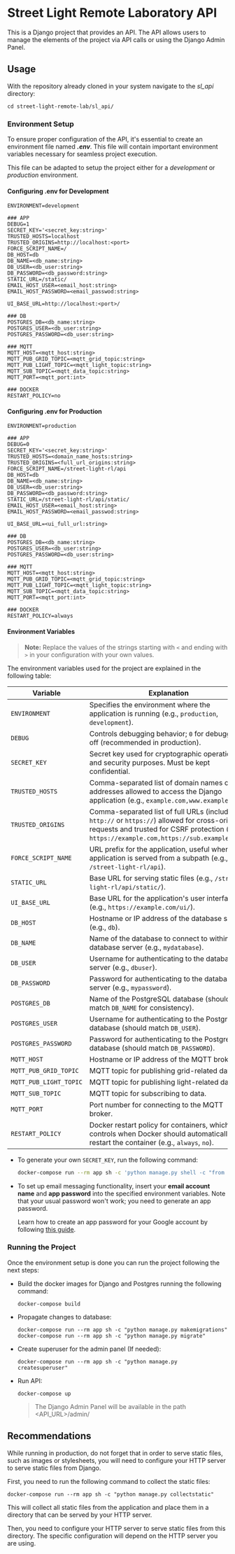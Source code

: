 # Street Light Remote Laboratory API

This is a Django project that provides an API.
The API allows users to manage the elements of the project via API calls or using the Django Admin Panel.

## Usage

With the repository already cloned in your system navigate to the *sl_api* directory:

```
cd street-light-remote-lab/sl_api/
```

### Environment Setup

To ensure proper configuration of the API, it's essential to create an environment file named ***.env***. 
This file will contain important environment variables necessary for seamless project execution.

This file can be adapted to setup the project either for a *development* or *production* environment.

#### Configuring .env for Development

```
ENVIRONMENT=development

### APP
DEBUG=1
SECRET_KEY='<secret_key:string>'
TRUSTED_HOSTS=localhost
TRUSTED_ORIGINS=http://localhost:<port>
FORCE_SCRIPT_NAME=/
DB_HOST=db
DB_NAME=<db_name:string>
DB_USER=<db_user:string>
DB_PASSWORD=<db_password:string>
STATIC_URL=/static/
EMAIL_HOST_USER=<email_host:string>
EMAIL_HOST_PASSWORD=<email_passwod:string>

UI_BASE_URL=http://localhost:<port>/

### DB
POSTGRES_DB=<db_name:string>
POSTGRES_USER=<db_user:string>
POSTGRES_PASSWORD=<db_user:string>

### MQTT
MQTT_HOST=<mqtt_host:string>
MQTT_PUB_GRID_TOPIC=<mqtt_grid_topic:string>
MQTT_PUB_LIGHT_TOPIC=<mqtt_light_topic:string>
MQTT_SUB_TOPIC=<mqtt_data_topic:string>
MQTT_PORT=<mqtt_port:int>

### DOCKER
RESTART_POLICY=no
```

#### Configuring .env for Production

```
ENVIRONMENT=production

### APP
DEBUG=0
SECRET_KEY='<secret_key:string>'
TRUSTED_HOSTS=<domain_name_hosts:string>
TRUSTED_ORIGINS=<full_url_origins:string>
FORCE_SCRIPT_NAME=/street-light-rl/api
DB_HOST=db
DB_NAME=<db_name:string>
DB_USER=<db_user:string>
DB_PASSWORD=<db_password:string>
STATIC_URL=/street-light-rl/api/static/
EMAIL_HOST_USER=<email_host:string>
EMAIL_HOST_PASSWORD=<email_passwod:string>

UI_BASE_URL=<ui_full_url:string>

### DB
POSTGRES_DB=<db_name:string>
POSTGRES_USER=<db_user:string>
POSTGRES_PASSWORD=<db_user:string>

### MQTT
MQTT_HOST=<mqtt_host:string>
MQTT_PUB_GRID_TOPIC=<mqtt_grid_topic:string>
MQTT_PUB_LIGHT_TOPIC=<mqtt_light_topic:string>
MQTT_SUB_TOPIC=<mqtt_data_topic:string>
MQTT_PORT=<mqtt_port:int>

### DOCKER
RESTART_POLICY=always
```

#### Environment Variables

> **Note:** Replace the values of the strings starting with `<` and ending with `>` in your configuration with your own values.

The environment variables used for the project are explained in the following table:

| Variable            | Explanation                                                |
|---------------------|------------------------------------------------------------|
| `ENVIRONMENT`       | Specifies the environment where the application is running (e.g., `production`, `development`). |
| `DEBUG`             | Controls debugging behavior; `0` for debugging off (recommended in production). |
| `SECRET_KEY`        | Secret key used for cryptographic operations and security purposes. Must be kept confidential. |
| `TRUSTED_HOSTS`     | Comma-separated list of domain names or IP addresses allowed to access the Django application (e.g., `example.com,www.example.com`). |
| `TRUSTED_ORIGINS`   | Comma-separated list of full URLs (including `http://` or `https://`) allowed for cross-origin requests and trusted for CSRF protection (e.g., `https://example.com,https://sub.example.com`). |
| `FORCE_SCRIPT_NAME` | URL prefix for the application, useful when the application is served from a subpath (e.g., `/street-light-rl/api`). |
| `STATIC_URL`        | Base URL for serving static files (e.g., `/street-light-rl/api/static/`). |
| `UI_BASE_URL`       | Base URL for the application's user interface (e.g., `https://example.com/ui/`). |
| `DB_HOST`           | Hostname or IP address of the database server (e.g., `db`). |
| `DB_NAME`           | Name of the database to connect to within the database server (e.g., `mydatabase`). |
| `DB_USER`           | Username for authenticating to the database server (e.g., `dbuser`). |
| `DB_PASSWORD`       | Password for authenticating to the database server (e.g., `mypassword`). |
| `POSTGRES_DB`       | Name of the PostgreSQL database (should match `DB_NAME` for consistency). |
| `POSTGRES_USER`     | Username for authenticating to the PostgreSQL database (should match `DB_USER`). |
| `POSTGRES_PASSWORD` | Password for authenticating to the PostgreSQL database (should match `DB_PASSWORD`). |
| `MQTT_HOST`         | Hostname or IP address of the MQTT broker. |
| `MQTT_PUB_GRID_TOPIC` | MQTT topic for publishing grid-related data. |
| `MQTT_PUB_LIGHT_TOPIC` | MQTT topic for publishing light-related data. |
| `MQTT_SUB_TOPIC`    | MQTT topic for subscribing to data. |
| `MQTT_PORT`         | Port number for connecting to the MQTT broker. |
| `RESTART_POLICY`    | Docker restart policy for containers, which controls when Docker should automatically restart the container (e.g., `always`, `no`). |

- To generate your own `SECRET_KEY`, run the following command:

    ```bash
    docker-compose run --rm app sh -c 'python manage.py shell -c "from django.core.management.utils import get_random_secret_key; print(get_random_secret_key())"'
    ```

- To set up email messaging functionality, insert your **email account name** and **app password** into the specified environment variables. Note that your usual password won't work; you need to generate an app password.

  Learn how to create an app password for your Google account by following [this guide](https://knowledge.workspace.google.com/kb/how-to-create-app-passwords-000009237).

### Running the Project

Once the environment setup is done you can run the project following the next steps:

 - Build the docker images for Django and Postgres running the following command:

	``` 
	docker-compose build 
	```

 - Propagate changes to database:
  
	``` 
	docker-compose run --rm app sh -c "python manage.py makemigrations"
	docker-compose run --rm app sh -c "python manage.py migrate"
	``` 

 - Create superuser for the admin panel (If needed):

	``` 
	docker-compose run --rm app sh -c "python manage.py createsuperuser"
	``` 

 - Run API:
  
	``` 
	docker-compose up 
	```
 
	> The Django Admin Panel will be available in the path <API_URL>/admin/

## Recommendations

While running in production, do not forget that in order to serve static files, such as images or stylesheets, you will need to configure your HTTP server to serve static files from Django.

First, you need to run the following command to collect the static files:

``` 
docker-compose run --rm app sh -c "python manage.py collectstatic"
```

This will collect all static files from the application and place them in a directory that can be served by your HTTP server.

Then, you need to configure your HTTP server to serve static files from this directory. The specific configuration will depend on the HTTP server you are using.
